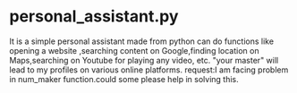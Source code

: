 # personal_assistant.py
It is a simple personal assistant made from python can do functions like opening a website ,searching content on Google,finding location on Maps,searching on Youtube for playing any video, etc.
"your master" will lead to my profiles on various online platforms.
request:I am facing problem in num_maker function.could some please help in solving this.
